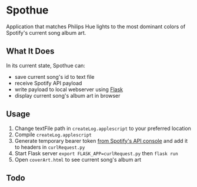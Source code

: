# Spothue

Application that matches Philips Hue lights to the most dominant colors of Spotify's current song album art.

## What It Does
In its current state, Spothue can:
* save current song's id to text file
* receive Spotify API payload
* write payload to local webserver using [Flask](http://flask.pocoo.org/)
* display current song's album art in browser

## Usage
1. Change textFile path in `createLog.applescript` to your preferred location
2. Compile `createLog.applescript`
3. Generate temporary bearer token [from Spotify's API console](https://developer.spotify.com/web-api/console/get-track/) and add it to headers in `curlRequest.py`
4. Start Flask server `export FLASK_APP=curlRequest.py` then `flask run`
5. Open `coverArt.html` to see current song's album art

## Todo


